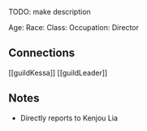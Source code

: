 TODO: make description

Age:
Race:
Class:
Occupation: Director

## Connections
[[guildKessa]]
[[guildLeader]]

## Notes
- Directly reports to Kenjou Lia